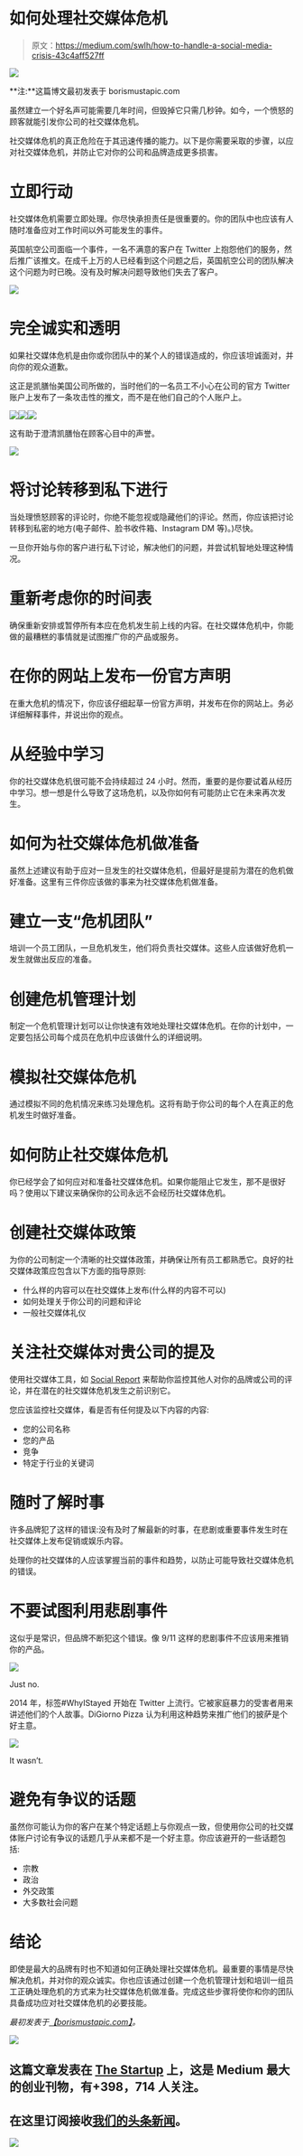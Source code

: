 # 如何处理社交媒体危机

> 原文：<https://medium.com/swlh/how-to-handle-a-social-media-crisis-43c4aff527ff>

![](img/128f9f1b08f423c91c46287ee1072103.png)

**注:**这篇博文最初发表于 borismustapic.com

虽然建立一个好名声可能需要几年时间，但毁掉它只需几秒钟。如今，一个愤怒的顾客就能引发你公司的社交媒体危机。

社交媒体危机的真正危险在于其迅速传播的能力。以下是你需要采取的步骤，以应对社交媒体危机，并防止它对你的公司和品牌造成更多损害。

# 立即行动

社交媒体危机需要立即处理。你尽快承担责任是很重要的。你的团队中也应该有人随时准备应对工作时间以外可能发生的事件。

英国航空公司面临一个事件，一名不满意的客户在 Twitter 上抱怨他们的服务，然后推广该推文。在成千上万的人已经看到这个问题之后，英国航空公司的团队解决这个问题为时已晚。没有及时解决问题导致他们失去了客户。

![](img/744b21c368629a6e08dc611dae9901f1.png)

# 完全诚实和透明

如果社交媒体危机是由你或你团队中的某个人的错误造成的，你应该坦诚面对，并向你的观众道歉。

这正是凯膳怡美国公司所做的，当时他们的一名员工不小心在公司的官方 Twitter 账户上发布了一条攻击性的推文，而不是在他们自己的个人账户上。

![](img/b2b8cbf5806c3099ed88fa0a62d2f452.png)![](img/7fdb921a7dd3055a1270665a1b1a68fb.png)![](img/03e6b17b006cdce5e0029a4d4f5532d5.png)

这有助于澄清凯膳怡在顾客心目中的声誉。

![](img/8086e781c10aa69e9846ae534177c440.png)

# 将讨论转移到私下进行

当处理愤怒顾客的评论时，你绝不能忽视或隐藏他们的评论。然而，你应该把讨论转移到私密的地方(电子邮件、脸书收件箱、Instagram DM 等)。)尽快。

一旦你开始与你的客户进行私下讨论，解决他们的问题，并尝试机智地处理这种情况。

# 重新考虑你的时间表

确保重新安排或暂停所有本应在危机发生前上线的内容。在社交媒体危机中，你能做的最糟糕的事情就是试图推广你的产品或服务。

# 在你的网站上发布一份官方声明

在重大危机的情况下，你应该仔细起草一份官方声明，并发布在你的网站上。务必详细解释事件，并说出你的观点。

# 从经验中学习

你的社交媒体危机很可能不会持续超过 24 小时。然而，重要的是你要试着从经历中学习。想一想是什么导致了这场危机，以及你如何有可能防止它在未来再次发生。

# 如何为社交媒体危机做准备

虽然上述建议有助于应对一旦发生的社交媒体危机，但最好是提前为潜在的危机做好准备。这里有三件你应该做的事来为社交媒体危机做准备。

# 建立一支“危机团队”

培训一个员工团队，一旦危机发生，他们将负责社交媒体。这些人应该做好危机一发生就做出反应的准备。

# 创建危机管理计划

制定一个危机管理计划可以让你快速有效地处理社交媒体危机。在你的计划中，一定要包括公司每个成员在危机中应该做什么的详细说明。

# 模拟社交媒体危机

通过模拟不同的危机情况来练习处理危机。这将有助于你公司的每个人在真正的危机发生时做好准备。

# 如何防止社交媒体危机

你已经学会了如何应对和准备社交媒体危机。如果你能阻止它发生，那不是很好吗？使用以下建议来确保你的公司永远不会经历社交媒体危机。

# 创建社交媒体政策

为你的公司制定一个清晰的社交媒体政策，并确保让所有员工都熟悉它。良好的社交媒体政策应包含以下方面的指导原则:

*   什么样的内容可以在社交媒体上发布(什么样的内容不可以)
*   如何处理关于你公司的问题和评论
*   一般社交媒体礼仪

# 关注社交媒体对贵公司的提及

使用社交媒体工具，如 [Social Report](https://www.socialreport.com/) 来帮助你监控其他人对你的品牌或公司的评论，并在潜在的社交媒体危机发生之前识别它。

您应该监控社交媒体，看是否有任何提及以下内容的内容:

*   您的公司名称
*   您的产品
*   竞争
*   特定于行业的关键词

# 随时了解时事

许多品牌犯了这样的错误:没有及时了解最新的时事，在悲剧或重要事件发生时在社交媒体上发布促销或娱乐内容。

处理你的社交媒体的人应该掌握当前的事件和趋势，以防止可能导致社交媒体危机的错误。

# 不要试图利用悲剧事件

这似乎是常识，但品牌不断犯这个错误。像 9/11 这样的悲剧事件不应该用来推销你的产品。

![](img/505bdb8484cfbfb90ce56e4a90035f9c.png)

Just no.

2014 年，标签#WhyIStayed 开始在 Twitter 上流行。它被家庭暴力的受害者用来讲述他们的个人故事。DiGiorno Pizza 认为利用这种趋势来推广他们的披萨是个好主意。

![](img/91b1ad3ad5babe4bc666b7a63d7eb47b.png)

It wasn’t.

# 避免有争议的话题

虽然你可能认为你的客户在某个特定话题上与你观点一致，但使用你公司的社交媒体账户讨论有争议的话题几乎从来都不是一个好主意。你应该避开的一些话题包括:

*   宗教
*   政治
*   外交政策
*   大多数社会问题

# 结论

即使是最大的品牌有时也不知道如何正确处理社交媒体危机。最重要的事情是尽快解决危机，并对你的观众诚实。你也应该通过创建一个危机管理计划和培训一组员工正确处理危机的方式来为社交媒体危机做准备。完成这些步骤将使你和你的团队具备成功应对社交媒体危机的必要技能。

*最初发表于*[*【borismustapic.com】*](https://borismustapic.com/social-media-crisis/)*。*

[![](img/308a8d84fb9b2fab43d66c117fcc4bb4.png)](https://medium.com/swlh)

## 这篇文章发表在 [The Startup](https://medium.com/swlh) 上，这是 Medium 最大的创业刊物，有+398，714 人关注。

## 在这里订阅接收[我们的头条新闻](http://growthsupply.com/the-startup-newsletter/)。

[![](img/b0164736ea17a63403e660de5dedf91a.png)](https://medium.com/swlh)